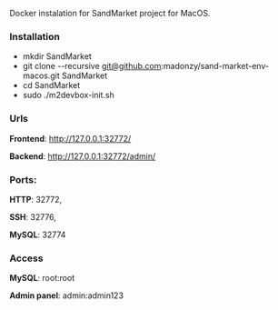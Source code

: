 Docker instalation for SandMarket project for MacOS.

### Installation

* mkdir SandMarket
* git clone --recursive git@github.com:madonzy/sand-market-env-macos.git SandMarket
* cd SandMarket
* sudo ./m2devbox-init.sh


### Urls
**Frontend**: http://127.0.0.1:32772/

**Backend**: http://127.0.0.1:32772/admin/

### Ports:
**HTTP**: 32772,

**SSH**: 32776,

**MySQL**: 32774

### Access
**MySQL**: root:root

**Admin panel**: admin:admin123
